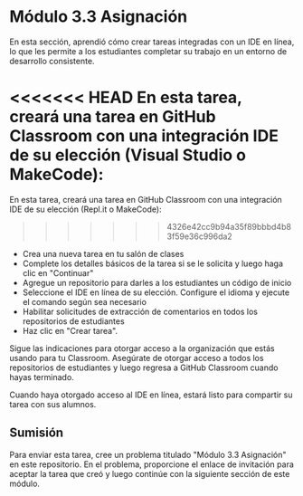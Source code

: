 # Módulo 3.3 Asignación

En esta sección, aprendió cómo crear tareas integradas con un IDE en línea, lo que les permite a los estudiantes completar su trabajo en un entorno de desarrollo consistente.

<<<<<<< HEAD
En esta tarea, creará una tarea en GitHub Classroom con una integración IDE de su elección (Visual Studio o MakeCode):
=======
En esta tarea, creará una tarea en GitHub Classroom con una integración IDE de su elección (Repl.it o MakeCode):
>>>>>>> 4326e42cc9b94a35f89bbbd4b83f59e36c996da2
 - Crea una nueva tarea en tu salón de clases
 - Complete los detalles básicos de la tarea si se le solicita y luego haga clic en "Continuar"
 - Agregue un repositorio para darles a los estudiantes un código de inicio
 - Seleccione el IDE en línea de su elección. Configure el idioma y ejecute el comando según sea necesario
 - Habilitar solicitudes de extracción de comentarios en todos los repositorios de estudiantes
 - Haz clic en "Crear tarea".

Sigue las indicaciones para otorgar acceso a la organización que estás usando para tu Classroom. Asegúrate de otorgar acceso a todos los repositorios de estudiantes y luego regresa a GitHub Classroom cuando hayas terminado.

Cuando haya otorgado acceso al IDE en línea, estará listo para compartir su tarea con sus alumnos.
## Sumisión
Para enviar esta tarea, cree un problema titulado "Módulo 3.3 Asignación" en este repositorio. En el problema, proporcione el enlace de invitación para aceptar la tarea que creó y luego continúe con la siguiente sección de este módulo.
